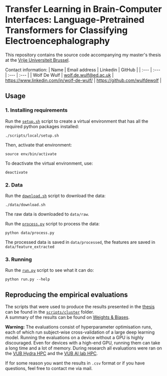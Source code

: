 # Transfer Learning in Brain-Computer Interfaces: Language-Pretrained Transformers for Classifying Electroencephalography

This repository contains the source code accompanying my master's thesis at the [Vrije Universiteit Brussel](https://www.vub.be).

Contact information:
| Name | Email address | Linkedin | GitHub |
| :--- | :--- | :--- | :--- |
| Wolf De Wulf | [wolf.de.wulf@ed.ac.uk](mailto:wolf.de.wulf@ed.ac.uk) | https://www.linkedin.com/in/wolf-de-wulf/ | https://github.com/wulfdewolf |

## Usage

### 1. Installing requirements

Run the [`setup.sh`](scripts/local/setup.sh) script to create a virtual environment that has all
the required python packages installed:

```console
./scripts/local/setup.sh
```

Then, activate that environment:

```console
source env/bin/activate
```

To deactivate the virtual environment, use:

```console
deactivate
```

### 2. Data

Run the [`download.sh`](data/download.sh) script to download the data:

```console
./data/download.sh
```

The raw data is downloaded to `data/raw`.

Run the [`process.py`](data/process.py) script to process the data:

```console
python data/process.py
```

The processed data is saved in `data/processed`, the features are saved in `data/feature_extracted`

### 3. Running

Run the [`run.py`](run.py) script to see what it can do:

```console
python run.py --help
```

## Reproducing the empirical evaluations

The scripts that were used to produce the results presented in the [thesis](thesis.pdf) can be found in the [`scripts/cluster`](scripts/cluster) folder.  
A summary of the results can be found on [Weights & Biases](https://wandb.ai/wulfdewolf/lpt-for-eeg/reports/Transfer-learning-in-BCI-s-language-pretrained-transformers-for-EEG-classification--VmlldzoxOTIxNDU2?accessToken=r4hzxv3i86ovxcf01fdzcebnnpy79nc57stoew4gasvoboual6f2c93131ra4u1z).

**Warning:** The evaluations consist of hyperparameter optimisation runs, each of which run subject-wise cross-validation of a large deep learning model. Running the evaluations on a device without a GPU is highly discouraged. Even for devices with a high-end GPU, running them can take a long time and a lot of memory. During research all evaluations were ran on the [VUB Hydra HPC](https://hpc.vub.be/) and the [VUB AI lab HPC](https://comopc3.vub.ac.be/).

If for some reason you want the results in `.csv` format or if you have questions, feel free to contact me via mail.

